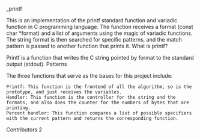﻿_printf

This is an implementation of the printf standard function and variadic function in C programming language. The function receives a format (const char *format) and a list of arguments using the magic of variadic functions. The string format is then searched for specific patterns, and the match pattern is passed to another function that prints it.
What is printf?

Printf is a function that writes the C string pointed by format to the standard output (stdout).
Patterns


The three functions that serve as the bases for this project include:

    Printf: This function is the frontend of all the algorithm, so is the prototype, and just receives the variables.
    Handler: This function is the controller for the string and the formats, and also does the counter for the numbers of bytes that are printing.
    Percent handler: This function compares a list of possible specifiers with the current pattern and returns the corresponding function.

Contributors
2